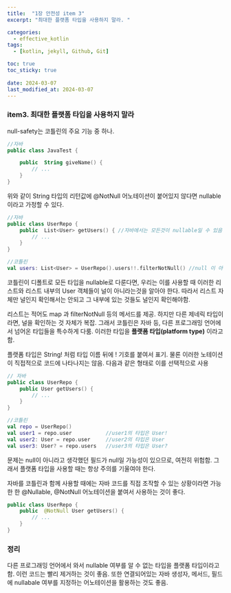 ```yaml
---
title:  "1장 안전성 item 3"
excerpt: "최대한 플랫폼 타입을 사용하지 말라. "

categories:
  - effective_kotlin
tags:
  - [kotlin, jekyll, Github, Git]

toc: true
toc_sticky: true
 
date: 2024-03-07
last_modified_at: 2024-03-07
---
```


### item3. 최대한 플랫폼 타입을 사용하지 말라

null-safety는 코틀린의 주요 기능 중 하나.

```kotlin
//자바
public class JavaTest {

    public  String giveName() {
        // ...
    }
}
```

위와 같이 String 타입의 리턴값에 @NotNull 어노테이션이 붙어있지 않다면 nullable 이라고 가정할 수 있다.

```kotlin
//자바
public class UserRepo {
    public  List<User> getUsers() { //자바에서는 모든것이 nullable일 수 있음
        // ...
    }
}

//코틀린
val users: List<User> = UserRepo().users!!.filterNotNull() //null 이 아닐꺼라는 확신
```

코틀린이 디폴트로 모든 타입을 nullable로 다룬다면, 우리는 이를 사용할 때 이러한 리스트와 리스트 내부의 User 객체들이 널이 아니라는것을 알아야 한다. 따라서 리스트 자체만 널인지 확인해서는 안되고 그 내부에 있는 것들도 널인지 확인해야함.

리스트는 적어도 map 과 filterNotNull 등의 메서드를 제공. 하지만 다른 제네릭 타입이라면, 널을 확인하는 것 자체가 복잡. 그래서 코틀린은 자바 등, 다른 프로그래밍 언어에서 넘어온 타입들을 특수하게 다룸. 이러한 타입을 **플랫폼 타입(platform type)** 이라고 함.

플랫폼 타입은 String! 처럼 타입 이름 뒤에 ! 기호를 붙여서 표기. 물론 이러한 노테이션이 직접적으로 코드에 나타나지는 않음. 다음과 같은 형태로 이를 선택적으로 사용

```kotlin
// 자바
public class UserRepo {
    public User getUsers() {
        // ...
    }
}

//코틀린
val repo = UserRepo()
val user1 = repo.user           //user1의 타입은 User!
val user2: User = repo.user     //user2의 타입은 User
val user3: User? = repo.users   //user3의 타입은 User?
```

문제는 null이 아니라고 생각했던 필드가 null일 가능성이 있으므로, 여전히 위험함. 그래서 플랫폼 타입을 사용할 때는 항상 주의를 기울여야 한다.

자바를 코틀린과 함께 사용할 때에는 자바 코드를 직접 조작할 수 있는 상황이라면 가능한 한 @Nullable, @NotNull 어노테이션을 붙여서 사용하는 것이 좋다.

```kotlin
public class UserRepo {
    public  @NotNull User getUsers() {
        // ...
    }
}
```

### 정리

다른 프로그래밍 언어에서 와서 nullable 여부를 알 수 없는 타입을 플랫폼 타입이라고 함. 이런 코드는 빨리 제거하는 것이 좋음. 또한 연결되어있는 자바 생성자, 메서드, 필드에 nullabale 여부를 지정하는 어노테이션을 활용하는 것도 좋음.
